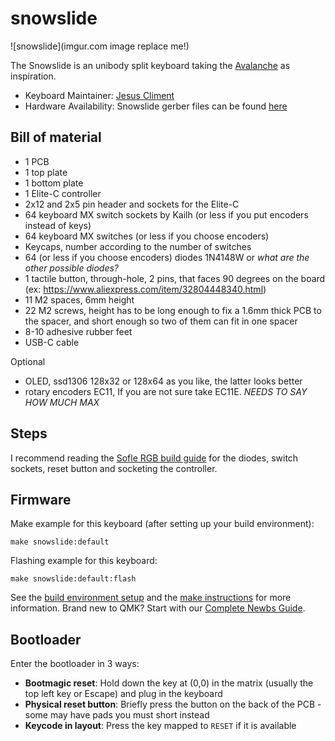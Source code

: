 # snowslide

![snowslide](imgur.com image replace me!)

The Snowslide is an unibody split keyboard taking the
[Avalanche](https://github.com/vlkv/avalanche/) as inspiration.

* Keyboard Maintainer: [Jesus Climent](https://github.com/climent)
* Hardware Availability: Snowslide gerber files can be found [here](https://github.com/climent/avalanche/tree/snowslide)

## Bill of material

* 1 PCB
* 1 top plate
* 1 bottom plate
* 1 Elite-C controller
* 2x12 and 2x5 pin header and sockets for the Elite-C
* 64 keyboard MX switch sockets by Kailh (or less if you put encoders instead of keys)
* 64 keyboard MX switches (or less if you choose encoders)
* Keycaps, number according to the number of switches
* 64 (or less if you choose encoders) diodes 1N4148W or *what are the other possible diodes?*
* 1 tactile button, through-hole, 2 pins, that faces 90 degrees on the board (ex: https://www.aliexpress.com/item/32804448340.html)
* 11 M2 spaces, 6mm height
* 22 M2 screws, height has to be long enough to fix a 1.6mm thick PCB to the spacer, and short enough so two of them can fit in one spacer
* 8-10 adhesive rubber feet
* USB-C cable

Optional

* OLED, ssd1306 128x32 or 128x64 as you like, the latter looks better
* rotary encoders EC11, If you are not sure take EC11E. *NEEDS TO SAY HOW MUCH MAX*

## Steps

I recommend reading the [Sofle RGB build guide](https://josefadamcik.github.io/SofleKeyboard/build_guide_rgb.html) 
for the diodes, switch sockets, reset button and socketing the controller.

## Firmware

Make example for this keyboard (after setting up your build environment):

    make snowslide:default

Flashing example for this keyboard:

    make snowslide:default:flash

See the [build environment setup](https://docs.qmk.fm/#/getting_started_build_tools) and the [make instructions](https://docs.qmk.fm/#/getting_started_make_guide) for more information. Brand new to QMK? Start with our [Complete Newbs Guide](https://docs.qmk.fm/#/newbs).

## Bootloader

Enter the bootloader in 3 ways:

* **Bootmagic reset**: Hold down the key at (0,0) in the matrix (usually the top left key or Escape) and plug in the keyboard
* **Physical reset button**: Briefly press the button on the back of the PCB - some may have pads you must short instead
* **Keycode in layout**: Press the key mapped to `RESET` if it is available
